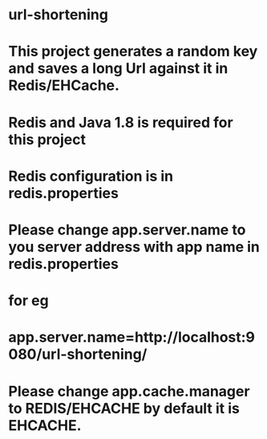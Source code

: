 # url-shortening
# This project generates a random key and saves a long Url against it in Redis/EHCache.
# Redis and Java 1.8 is required for this project
# Redis configuration is in redis.properties
# Please change app.server.name to you server address with app name in redis.properties
# for eg
# app.server.name=http://localhost:9080/url-shortening/
# Please change app.cache.manager to REDIS/EHCACHE by default it is EHCACHE.


